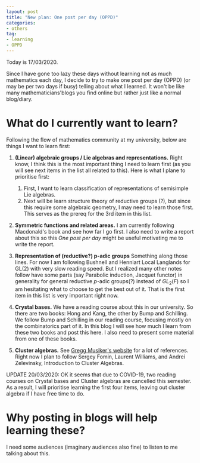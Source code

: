 ```yaml
---
layout: post
title: "New plan: One post per day (OPPD)"
categories: 
- others
tag: 
- learning
- OPPD
---
```


Today is 17/03/2020. 

Since I have gone too lazy these days without learning not as much mathematics
each day, I decide to try to make one post per day (OPPD) (or may be per two days 
if busy) telling about what I learned. It won't be like many mathematicians'blogs
you find online but rather just like a normal blog/diary. 

# What do I currently want to learn?

Following the flow of mathematics community at my university, 
below are things I want to learn first:

1. **(Linear) algebraic groups / Lie algebras and representations.** 
Right know, I think this is the most important thing I need to 
learn first (as you will see next items in the list all related 
to this). Here is what I plane to prioritise first:
    1. First, I want to learn classification of representations 
of semisimple Lie algebras. 
    2. Next will be learn structure theory of reductive groups (?), 
but since this require some algebraic geometry, I may need to 
learn those first. This serves as the prereq for the 3rd item 
in this list.  

2. **Symmetric functions and related areas.** I am currently following 
Macdonald's book and see how far I go first. I also need to write 
a report about this so this _One post per day_ might be useful 
motivating me to write the report. 

3. **Representation of (reductive?) p-adic groups** Something 
along those lines. For now I am following Bushnell and Henniart 
Local Langlands for GL(2) with very slow reading speed. But I 
realized many other notes follow have some parts (say Parabolic induction, 
Jacquet functor) in generality for general reductive $p$-adic groups(?)
instead of $GL_2(F)$ so I am hesitating what to choose to get the 
best out of it. That is the first item in this list is very 
important right now. 

4. **Crystal bases.** We have a reading course about this in our university. 
So there are two books: Hong and Kang, the other by Bump and Schilling. 
We follow Bump and Schilling in our reading course, focusing mostly 
on the combinatorics part of it. In this blog I will see how much 
I learn from these two books and post this here. I also need to present 
some material from one of these books. 

5. **Cluster algebras.** See [Gregg Musiker's website](http://www-users.math.umn.edu/~musiker/)
for a lot of references. Right now I plan to follow Sergey Fomin, Laurent Williams, and 
Andrei Zelevinsky, Introduction to Cluster Algebras. 

UPDATE 20/03/2020: OK it seems that due to COVID-19, two reading courses
on Crystal bases and Cluster algebras are cancelled this semester.
As a result, I will prioritise learning the first four items,
leaving out cluster algebra if I have free time to do. 

# Why posting in blogs will help learning these?

I need some audiences (imaginary audiences also fine) to listen to me 
talking about this. 